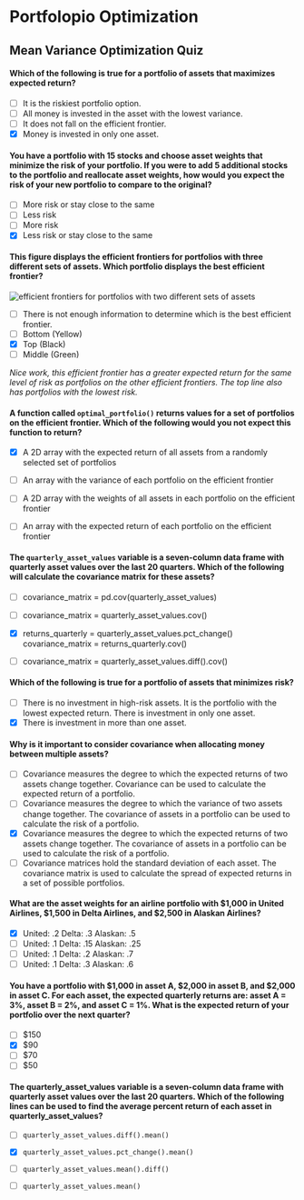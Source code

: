 # Portfolopio Optimization
## Mean Variance Optimization Quiz

#### Which of the following is true for a portfolio of assets that maximizes expected return?

- [ ] It is the riskiest portfolio option.
- [ ] All money is invested in the asset with the lowest variance.
- [ ] It does not fall on the efficient frontier.
- [x] Money is invested in only one asset.

#### You have a portfolio with 15 stocks and choose asset weights that minimize the risk of your portfolio. If you were to add 5 additional stocks to the portfolio and reallocate asset weights, how would you expect the risk of your new portfolio to compare to the original?

- [ ] More risk or stay close to the same
- [ ] Less risk
- [ ] More risk
- [x] Less risk or stay close to the same

#### This figure displays the efficient frontiers for portfolios with three different sets of assets. Which portfolio displays the best efficient frontier?

![efficient frontiers for portfolios with two different sets of assets][def]

- [ ] There is not enough information to determine which is the best efficient frontier.
- [ ] Bottom (Yellow)
- [x] Top (Black)
- [ ] Middle (Green)

*Nice work, this efficient frontier has a greater expected return for the same level of risk as portfolios on the other efficient frontiers. The top line also has portfolios with the lowest risk.*

#### A function called `optimal_portfolio()` returns values for a set of portfolios on the efficient frontier. Which of the following would you not expect this function to return?

- [x] A 2D array with the expected return of all assets from a randomly selected set of portfolios
- [ ] An array with the variance of each portfolio on the efficient frontier
- [ ] A 2D array with the weights of all assets in each portfolio on the efficient frontier
- [ ] An array with the expected return of each portfolio on the efficient frontier


#### The `quarterly_asset_values` variable is a seven-column data frame with quarterly asset values over the last 20 quarters. Which of the following will calculate the covariance matrix for these assets?


- [ ] covariance_matrix = pd.cov(quarterly_asset_values)
- [ ] covariance_matrix = quarterly_asset_values.cov()
- [x] returns_quarterly = quarterly_asset_values.pct_change()
      covariance_matrix = returns_quarterly.cov()
- [ ] covariance_matrix = quarterly_asset_values.diff().cov()


#### Which of the following is true for a portfolio of assets that minimizes risk?

- [ ] There is no investment in high-risk assets.
It is the portfolio with the lowest expected return.
There is investment in only one asset.
- [x] There is investment in more than one asset.

#### Why is it important to consider covariance when allocating money between multiple assets?

- [ ] Covariance measures the degree to which the expected returns of two assets change together. Covariance can be used to calculate the expected return of a portfolio.
- [ ] Covariance measures the degree to which the variance of two assets change together. The covariance of assets in a portfolio can be used to calculate the risk of a portfolio.
- [x] Covariance measures the degree to which the expected returns of two assets change together. The covariance of assets in a portfolio can be used to calculate the risk of a portfolio.
- [ ] Covariance matrices hold the standard deviation of each asset. The covariance matrix is used to calculate the spread of expected returns in a set of possible portfolios.

#### What are the asset weights for an airline portfolio with $1,000 in United Airlines, $1,500 in Delta Airlines, and $2,500 in Alaskan Airlines?

- [x] United: .2 Delta: .3 Alaskan: .5
- [ ] United: .1 Delta: .15 Alaskan: .25
- [ ] United: .1 Delta: .2 Alaskan: .7
- [ ] United: .1 Delta: .3 Alaskan: .6

#### You have a portfolio with $1,000 in asset A, $2,000 in asset B, and $2,000 in asset C. For each asset, the expected quarterly returns are: asset A = 3%, asset B = 2%, and asset C = 1%. What is the expected return of your portfolio over the next quarter?

- [ ] $150
- [x] $90
- [ ] $70
- [ ] $50

#### The quarterly_asset_values variable is a seven-column data frame with quarterly asset values over the last 20 quarters. Which of the following lines can be used to find the average percent return of each asset in quarterly_asset_values?

- [ ] `quarterly_asset_values.diff().mean()`
- [x] `quarterly_asset_values.pct_change().mean()`
- [ ] `quarterly_asset_values.mean().diff()`
- [ ] `quarterly_asset_values.mean()`



[def]: https://content.codecademy.com/programs/python-for-finance/portfolio-optimization/quiz_last_question.png